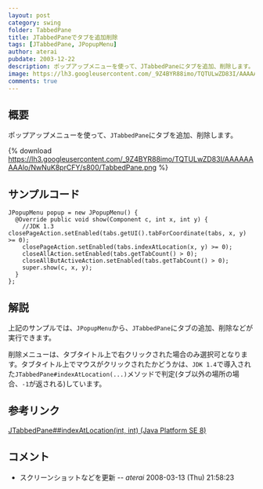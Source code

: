 ```yaml
---
layout: post
category: swing
folder: TabbedPane
title: JTabbedPaneでタブを追加削除
tags: [JTabbedPane, JPopupMenu]
author: aterai
pubdate: 2003-12-22
description: ポップアップメニューを使って、JTabbedPaneにタブを追加、削除します。
image: https://lh3.googleusercontent.com/_9Z4BYR88imo/TQTULwZD83I/AAAAAAAAAlo/NwNuK8prCFY/s800/TabbedPane.png
comments: true
---
```

## 概要
ポップアップメニューを使って、`JTabbedPane`にタブを追加、削除します。

{% download https://lh3.googleusercontent.com/_9Z4BYR88imo/TQTULwZD83I/AAAAAAAAAlo/NwNuK8prCFY/s800/TabbedPane.png %}

## サンプルコード
<pre class="prettyprint"><code>JPopupMenu popup = new JPopupMenu() {
  @Override public void show(Component c, int x, int y) {
    //JDK 1.3 closePageAction.setEnabled(tabs.getUI().tabForCoordinate(tabs, x, y) &gt;= 0);
    closePageAction.setEnabled(tabs.indexAtLocation(x, y) &gt;= 0);
    closeAllAction.setEnabled(tabs.getTabCount() &gt; 0);
    closeAllButActiveAction.setEnabled(tabs.getTabCount() &gt; 0);
    super.show(c, x, y);
  }
};
</code></pre>

## 解説
上記のサンプルでは、`JPopupMenu`から、`JTabbedPane`にタブの追加、削除などが実行できます。

削除メニューは、タブタイトル上で右クリックされた場合のみ選択可となります。タブタイトル上でマウスがクリックされたかどうかは、`JDK 1.4`で導入された`JTabbedPane#indexAtLocation(...)`メソッドで判定(タブ以外の場所の場合、`-1`が返される)しています。

## 参考リンク
[JTabbedPane##indexAtLocation(int, int) (Java Platform SE 8)](https://docs.oracle.com/javase/jp/8/docs/api/javax/swing/JTabbedPane.html#indexAtLocation-int-int-)

## コメント
- スクリーンショットなどを更新 -- *aterai* 2008-03-13 (Thu) 21:58:23

<!-- dummy comment line for breaking list -->
